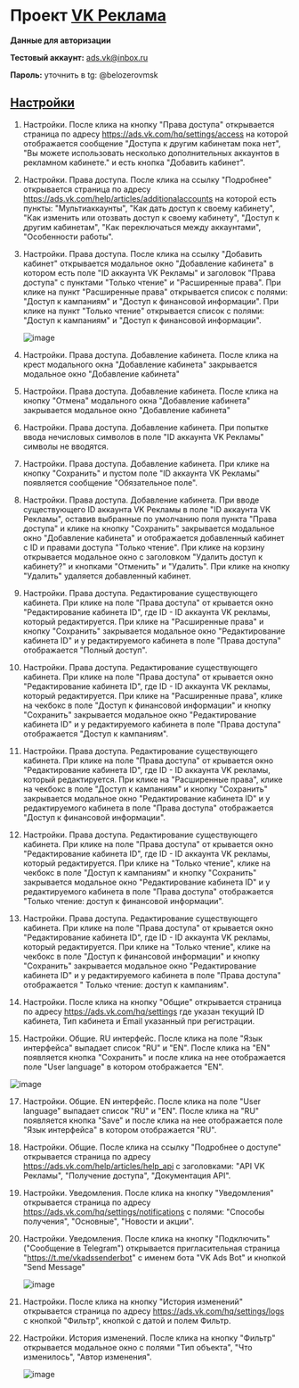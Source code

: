# Проект [VK Реклама](https://ads.vk.com)

**Данные для авторизации**

**Тестовый аккаунт:** ads.vk@inbox.ru

**Пароль:** уточнить в tg: @belozerovmsk

## [Настройки](https://ads.vk.com/hq/settings)

1. Настройки. После клика на кнопку "Права доступа" открывается страница по адресу https://ads.vk.com/hq/settings/access на которой отображается сообщение "Доступа к другим кабинетам пока нет", "Вы можете использовать несколько дополнительных аккаунтов в рекламном кабинете." и есть кнопка "Добавить кабинет".
2. Настройки. Права доступа. После клика на ссылку "Подробнее" открывается страница по адресу https://ads.vk.com/help/articles/additionalaccounts на которой есть пункты: "Мультиаккаунты", "Как дать доступ к своему кабинету", "Как изменить или отозвать доступ к своему кабинету", "Доступ к другим кабинетам", "Как переключаться между аккаунтами", "Особенности работы".
3. Настройки. Права доступа. После клика на ссылку "Добавить кабинет" открывается модальное окно "Добавление кабинета" в котором есть поле "ID аккаунта VK Рекламы" и заголовок "Правa доступа" с пунктами "Только чтение" и "Расширенные права". При клике на пункт "Расширенные права" открывается список с полями: "Доступ к кампаниям" и "Доступ к финансовой информации". При клике на пункт "Только чтение" открывается список с полями: "Доступ к кампаниям" и "Доступ к финансовой информации". 

   ![image](https://github.com/scremyda/homework-3-spring-2024/assets/63557586/f7b68731-4e56-47dc-ba78-dda66284ea51)

5. Настройки. Права доступа. Добавление кабинета. После клика на крест модального окна "Добавление кабинета" закрывается модальное окно "Добавление кабинета"
6. Настройки. Права доступа. Добавление кабинета. После клика на кнопку "Отмена" модального окна "Добавление кабинета" закрывается модальное окно "Добавление кабинета"
7. Настройки. Права доступа. Добавление кабинета. При попытке ввода нечисловых символов в поле "ID аккаунта VK Рекламы" символы не вводятся.
8. Настройки. Права доступа. Добавление кабинета. При клике на кнопку "Сохранить" и пустом поле "ID аккаунта VK Рекламы" появляется сообщение "Обязательное поле".
9. Настройки. Права доступа. Добавление кабинета. При вводе существующего ID аккаунта VK Рекламы в поле "ID аккаунта VK Рекламы", оставив выбранные по умолчанию поля пункта "Права доступа" и клике на кнопку "Сохранить" закрывается модальное окно "Добавление кабинета" и отображается добавленный кабинет с ID и правами доступа "Только чтение". При клике на корзину открывается модальное окно с заголовком "Удалить доступ к кабинету?" и кнопками "Отменить" и "Удалить". При клике на кнопку "Удалить" удаляется добавленный кабинет.
10. Настройки. Права доступа. Редактирование существующего кабинета. При клике на поле "Права доступа" от крывается окно "Редактирование кабинета ID", где ID - ID аккаунта VK рекламы, который редактируется. При клике на "Расширенные права" и кнопку "Сохранить" закрывается модальное окно "Редактирование кабинета ID" и у редактируемого кабинета в поле "Права доступа" отображается "Полный доступ".
11. Настройки. Права доступа. Редактирование существующего кабинета. При клике на поле "Права доступа" от крывается окно "Редактирование кабинета ID", где ID - ID аккаунта VK рекламы, который редактируется. При клике на "Расширенные права", клике на чекбокс в поле "Доступ к финансовой информации" и кнопку "Сохранить" закрывается модальное окно "Редактирование кабинета ID" и у редактируемого кабинета в поле "Права доступа" отображается "Доступ к кампаниям".
12. Настройки. Права доступа. Редактирование существующего кабинета. При клике на поле "Права доступа" от крывается окно "Редактирование кабинета ID", где ID - ID аккаунта VK рекламы, который редактируется. При клике на "Расширенные права", клике на чекбокс в поле "Доступ к кампаниям" и кнопку "Сохранить" закрывается модальное окно "Редактирование кабинета ID" и у редактируемого кабинета в поле "Права доступа" отображается "Доступ к финансовой информации".
13. Настройки. Права доступа. Редактирование существующего кабинета. При клике на поле "Права доступа" от крывается окно "Редактирование кабинета ID", где ID - ID аккаунта VK рекламы, который редактируется. При клике на "Только чтение", клике на чекбокс в поле "Доступ к кампаниям" и кнопку "Сохранить" закрывается модальное окно "Редактирование кабинета ID" и у редактируемого кабинета в поле "Права доступа" отображается "Только чтение: доступ к финансовой информации".
14. Настройки. Права доступа. Редактирование существующего кабинета. При клике на поле "Права доступа" от крывается окно "Редактирование кабинета ID", где ID - ID аккаунта VK рекламы, который редактируется. При клике на "Только чтение", клике на чекбокс в поле "Доступ к финансовой информации" и кнопку "Сохранить" закрывается модальное окно "Редактирование кабинета ID" и у редактируемого кабинета в поле "Права доступа" отображается "
Только чтение: доступ к кампаниям".
15. Настройки. После клика на кнопку "Общие" открывается страница по адресу https://ads.vk.com/hq/settings где указан текущий ID кабинета, Тип кабинета и Email указанный при регистрации.
16. Настройки. Общие. RU интерфейс. После клика на поле "Язык интерфейса" выпадает список "RU" и "EN". После клика на "EN" появляется кнопка "Сохранить" и после клика на нее отображается поле "User language" в котором отображается "EN".

   ![image](https://github.com/scremyda/homework-3-spring-2024/assets/63557586/f381c10d-ca98-417d-b914-f8aa2d77f0e2)

17. Настройки. Общие. EN интерфейс. После клика на поле "User language" выпадает список "RU" и "EN". После клика на "RU" появляется кнопка "Save" и после клика на нее отображается поле "Язык интерфейса" в котором отображается "RU".
18. Настройки. Общие. После клика на ссылку "Подробнее о доступе" открывается страница по адресу https://ads.vk.com/help/articles/help_api с заголовками: "API VK Рекламы", "Получение доступа", "Документация API".
19. Настройки. Уведомления. После клика на кнопку "Уведомления" открывается страница по адресу https://ads.vk.com/hq/settings/notifications с полями: "Способы получения", "Основные", "Новости и акции". 
20. Настройки. Уведомления. После клика на кнопку "Подключить" ("Сообщение в Telegram") открывается пригласительная страница "https://t.me/vkadssenderbot" с именем бота "VK Ads Bot" и кнопкой "Send Message"

    ![image](https://github.com/scremyda/homework-3-spring-2024/assets/63557586/d8336715-81b2-466f-a46d-e750db0113ff)

21. Настройки. После клика на кнопку "История изменений" открывается страница по адресу https://ads.vk.com/hq/settings/logs c кнопкой "Фильтр", кнопкой с датой и полем Фильтр.
22. Настройки. История изменений. После клика на кнопку "Фильтр" открывается модальное окно с полями "Тип объекта", "Что изменилось", "Автор изменения".

    ![image](https://github.com/scremyda/homework-3-spring-2024/assets/63557586/030fa3b2-895f-42cd-903d-4fab7ca0939b)
    
